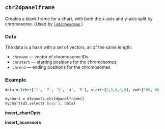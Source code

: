 ## `chr2dpanelframe`

Creates a blank frame for a chart, with both the x-axis and y-axis split by
chromosome. (Used by [`lod2dheadmap`](lod2dheatmap.md).)

### Data

The data is a hash with a set of vectors, all of the same length:
- `chrname` &mdash; vector of chromosome IDs
- `chrstart` &mdash; starting positions for the chromosomes
- `chrend` &mdash; ending positions for the chromosomes

### Example

```coffeescript
data = {chr:['1', '2', '3', '4', '5'], start:[0,0,0,0,0], end:[100, 80, 65, 50, 50]}

mychart = d3panels.chr2dpanelframe()
mychart(d3.select('body'), data)
```

**insert_chartOpts**

**insert_accessors**
